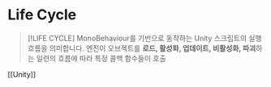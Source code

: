 # Life Cycle

>[!LIFE CYCLE]
>MonoBehaviour를 기반으로 동작하는 Unity 스크립트의 실행 흐름을 의미합니다. 엔진이 오브젝트를 **로드, 활성화, 업데이트, 비활성화, 파괴**하는 일련의 흐름에 따라 특정 콜백 함수들이 호출



[[Unity]]
